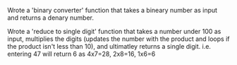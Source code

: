 Wrote a 'binary converter' function that takes a bineary number as input and returns a denary number.

Wrote a 'reduce to single digit' function that takes a number under 100 as input, multiplies the digits (updates the number with the product and loops if the product isn't less than 10), and ultimatley returns a single digit. 
i.e. entering 47 will return 6 as 4x7=28, 2x8=16, 1x6=6


